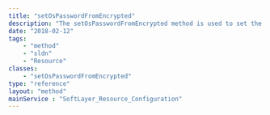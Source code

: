```yaml
---
title: "setOsPasswordFromEncrypted"
description: "The setOsPasswordFromEncrypted method is used to set the operating system password from a key/pair encrypted password signed by SoftLayer. "
date: "2018-02-12"
tags:
    - "method"
    - "sldn"
    - "Resource"
classes:
    - "setOsPasswordFromEncrypted"
type: "reference"
layout: "method"
mainService : "SoftLayer_Resource_Configuration"
---
```

